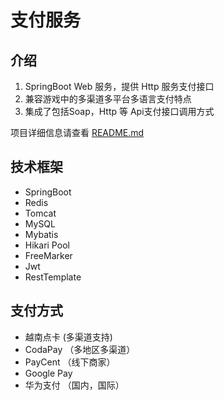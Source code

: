 # 支付服务
## 介绍
1. SpringBoot Web 服务，提供 Http 服务支付接口
2. 兼容游戏中的多渠道多平台多语言支付特点
3. 集成了包括Soap，Http 等 Api支付接口调用方式

项目详细信息请查看 [README.md](https://github.com/FanYingBo/payserver/blob/master/src/main/resources/README.md)
## 技术框架
* SpringBoot
* Redis 
* Tomcat
* MySQL
* Mybatis
* Hikari Pool
* FreeMarker
* Jwt
* RestTemplate
## 支付方式
* 越南点卡 (多渠道支持)
* CodaPay （多地区多渠道）
* PayCent （线下商家）
* Google Pay
* 华为支付 （国内，国际）



